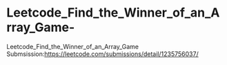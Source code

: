 # Leetcode_Find_the_Winner_of_an_Array_Game-
Leetcode_Find_the_Winner_of_an_Array_Game 
Submsission:https://leetcode.com/submissions/detail/1235756037/
